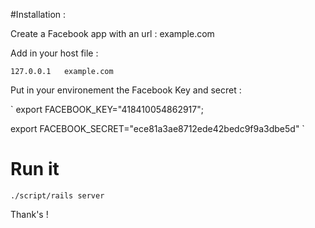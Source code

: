 
#Installation :

Create a Facebook app with an url : example.com

Add in your host file :

`
127.0.0.1   example.com
`

Put in your environement the Facebook Key and secret :

`
export FACEBOOK_KEY="418410054862917";

export FACEBOOK_SECRET="ece81a3ae8712ede42bedc9f9a3dbe5d"
`

# Run it

`
./script/rails server
`

Thank's !
